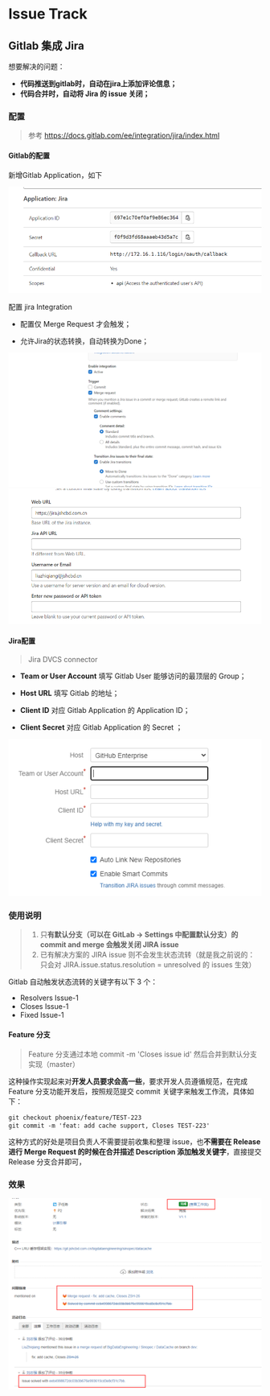 # Issue Track

## Gitlab 集成 Jira

想要解决的问题：

- **代码推送到gitlab时，自动在jira上添加评论信息；**
- **代码合并时，自动将 Jira 的 issue 关闭；**

### 配置

> 参考 https://docs.gitlab.com/ee/integration/jira/index.html

#### Gitlab的配置

新增Gitlab Application，如下

<img src="pics/image-20221205114009593.png" alt="image-20221205114009593" style="zoom:67%;" />

配置 jira Integration

- 配置仅 Merge Request 才会触发；

- 允许Jira的状态转换，自动转换为Done；

<img src="pics/image-20221205113610827.png" alt="image-20221205113610827" style="zoom: 80%;" />

<img src="pics/image-20221205113645524.png" alt="image-20221205113645524" style="zoom:80%;" />

#### Jira配置

> Jira DVCS connector

- **Team or User Account** 填写 Gitlab User 能够访问的最顶层的 Group；
- **Host URL** 填写 Gitlab 的地址；

- **Client ID** 对应 Gitlab Application  的 Application ID；
- **Client Secret** 对应 Gitlab Application 的 Secret ；

![image-20221205113852609](pics/image-20221205113852609.png)

### 使用说明

> 1. 只**有默认分支（可以在 GitLab -> Settings 中配置默认分支）的 commit and merge 会触发关闭 JIRA issue**
> 2. 已有解决方案的 JIRA issue 则不会发生状态流转（就是我之前说的：只会对 JIRA.issue.status.resolution = unresolved 的 issues 生效）

Gitlab 自动触发状态流转的关键字有以下 3 个：

- Resolvers Issue-1
- Closes Issue-1
- Fixed Issue-1

#### Feature 分支

> Feature 分支通过本地 commit -m 'Closes issue id' 然后合并到默认分支实现（master）

这种操作实现起来对**开发人员要求会高一些**，要求开发人员遵循规范，在完成 Feature 分支功能开发后，按照规范提交 commit 关键字来触发工作流，具体如下：

```shell
git checkout phoenix/feature/TEST-223 
git commit -m 'feat: add cache support, Closes TEST-223' 
```

这种方式的好处是项目负责人不需要提前收集和整理 issue，也**不需要在 Release 进行 Merge Request 的时候在合并描述 Description 添加触发关键字**，直接提交 Release 分支合并即可，

### 效果

![image-20221205114659935](pics/image-20221205114659935.png)